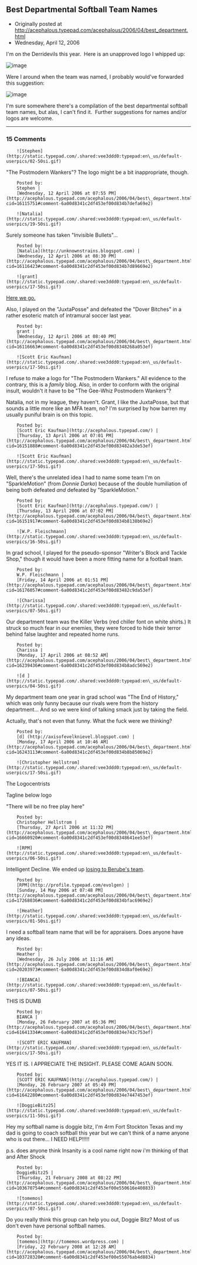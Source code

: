 ## Best Departmental Softball Team Names

 * Originally posted at http://acephalous.typepad.com/acephalous/2006/04/best_department.html
 * Wednesday, April 12, 2006



I'm on the Derridevils this year.  Here is an unapproved logo I whipped up:

![image](http://acephalous.typepad.com/derridevils01redux.png)

Were I around when the team was named, I probably would've forwarded this suggestion:

![image](http://acephalous.typepad.com/interrogators02redux.png)

I'm sure somewhere there's a compilation of the best departmental softball team names, but alas, I can't find it.  Further suggestions for names and/or logos are welcome. 

		

* * *

### 15 Comments 

		

                
[]()

	

		![Stephen](http://static.typepad.com/.shared:vee3ddd0:typepad:en\_us/default-userpics/02-50si.gif)
	

	

		

"The Postmodern Wankers"?  The logo might be a bit inappropriate, though.

	

		Posted by:
		Stephen |
		[Wednesday, 12 April 2006 at 07:55 PM](http://acephalous.typepad.com/acephalous/2006/04/best\_department.html?cid=16115751#comment-6a00d8341c2df453ef00d834b7defa69e2)

[]()

	

		![Natalia](http://static.typepad.com/.shared:vee3ddd0:typepad:en\_us/default-userpics/19-50si.gif)
	

	

		

Surely someone has taken "Invisible Bullets"...

	

		Posted by:
		[Natalia](http://unknownstrains.blogspot.com) |
		[Wednesday, 12 April 2006 at 08:30 PM](http://acephalous.typepad.com/acephalous/2006/04/best\_department.html?cid=16116423#comment-6a00d8341c2df453ef00d834b7d89669e2)

[]()

	

		![grant](http://static.typepad.com/.shared:vee3ddd0:typepad:en\_us/default-userpics/17-50si.gif)
	

	

		

[Here we go.](http://webfiles.colorado.edu/colvin/www/saussure2.jpg)  

Also, I played on the "JuxtaPosse" and defeated the "Dover Bitches" in a rather esoteric match of intramural soccer last year.   

	

		Posted by:
		grant |
		[Wednesday, 12 April 2006 at 08:40 PM](http://acephalous.typepad.com/acephalous/2006/04/best\_department.html?cid=16116663#comment-6a00d8341c2df453ef00d8348268a053ef)

[]()

	

		![Scott Eric Kaufman](http://static.typepad.com/.shared:vee3ddd0:typepad:en\_us/default-userpics/17-50si.gif)
	

	

		

I refuse to make a logo for "The Postmodern Wankers."  All evidence to the contrary, this is a _family_ blog.  Also, in order to conform with the original insult, wouldn't it have to be "The Gee-Whiz Postmodern Wankers"?

Natalia, not in my league, they haven't.  Grant, I like the JuxtaPosse, but that sounds a little more like an MFA team, no?  I'm surprised by how barren my usually puniful brain is on this topic.  

	

		Posted by:
		[Scott Eric Kaufman](http://acephalous.typepad.com/) |
		[Thursday, 13 April 2006 at 07:01 PM](http://acephalous.typepad.com/acephalous/2006/04/best\_department.html?cid=16151888#comment-6a00d8341c2df453ef00d83482a3de53ef)

[]()

	

		![Scott Eric Kaufman](http://static.typepad.com/.shared:vee3ddd0:typepad:en\_us/default-userpics/17-50si.gif)
	

	

		

Well, there's the unrelated idea I had to name some team I'm on "SparkleMotion" (from _Donnie Darko_) because of the double humiliation of being both defeated _and_ defeated by "SparkleMotion."

	

		Posted by:
		[Scott Eric Kaufman](http://acephalous.typepad.com/) |
		[Thursday, 13 April 2006 at 07:02 PM](http://acephalous.typepad.com/acephalous/2006/04/best\_department.html?cid=16151917#comment-6a00d8341c2df453ef00d834b8138b69e2)

[]()

	

		![W.P. Fleischmann](http://static.typepad.com/.shared:vee3ddd0:typepad:en\_us/default-userpics/16-50si.gif)
	

	

		

In grad school, I played for the pseudo-sponsor "Writer's Block and Tackle Shop," though it would have been a more fitting name for a football team.

	

		Posted by:
		W.P. Fleischmann |
		[Friday, 14 April 2006 at 01:51 PM](http://acephalous.typepad.com/acephalous/2006/04/best\_department.html?cid=16176057#comment-6a00d8341c2df453ef00d83482c9da53ef)

[]()

	

		![Charissa](http://static.typepad.com/.shared:vee3ddd0:typepad:en\_us/default-userpics/07-50si.gif)
	

	

		

Our department team was the Killer Verbs (red chiller font on white shirts.)   It struck so much fear in our enemies, they were forced to hide their terror behind false laughter and repeated home runs.

	

		Posted by:
		Charissa |
		[Monday, 17 April 2006 at 08:52 AM](http://acephalous.typepad.com/acephalous/2006/04/best\_department.html?cid=16239436#comment-6a00d8341c2df453ef00d834b8adc569e2)

[]()

	

		![d ](http://static.typepad.com/.shared:vee3ddd0:typepad:en\_us/default-userpics/04-50si.gif)
	

	

		

My department team one year in grad school was "The End of History," which was only funny because our rivals were from the history department...  And so we were kind of talking smack just by taking the field.

Actually, that's not even that funny.  What the fuck were we thinking?

	

		Posted by:
		[d] (http://axisofevelknievel.blogspot.com) |
		[Monday, 17 April 2006 at 10:46 AM](http://acephalous.typepad.com/acephalous/2006/04/best\_department.html?cid=16243113#comment-6a00d8341c2df453ef00d834b8b85069e2)

[]()

	

		![Christopher Hellstrom](http://static.typepad.com/.shared:vee3ddd0:typepad:en\_us/default-userpics/17-50si.gif)
	

	

		

The Logocentrists  

Tagline below logo   

"There will be no free play here"

	

		Posted by:
		Christopher Hellstrom |
		[Thursday, 27 April 2006 at 11:32 PM](http://acephalous.typepad.com/acephalous/2006/04/best\_department.html?cid=16660920#comment-6a00d8341c2df453ef00d8348641ee53ef)

[]()

	

		![RPM](http://static.typepad.com/.shared:vee3ddd0:typepad:en\_us/default-userpics/06-50si.gif)
	

	

		

Intelligent Decline. We ended up [losing to Berube's team](http://www.michaelberube.com/index.php/weblog/comments/go\_maniax/).

	

		Posted by:
		[RPM](http://profile.typepad.com/evolgen) |
		[Sunday, 14 May 2006 at 07:48 PM](http://acephalous.typepad.com/acephalous/2006/04/best\_department.html?cid=17268036#comment-6a00d8341c2df453ef00d834bfac6969e2)

[]()

	

		![Heather](http://static.typepad.com/.shared:vee3ddd0:typepad:en\_us/default-userpics/01-50si.gif)
	

	

		

I need a softball team name that will be for appraisers. Does anyone have any ideas.

	

		Posted by:
		Heather |
		[Wednesday, 26 July 2006 at 11:16 AM](http://acephalous.typepad.com/acephalous/2006/04/best\_department.html?cid=20203973#comment-6a00d8341c2df453ef00d834d8af0e69e2)

[]()

	

		![BIANCA](http://static.typepad.com/.shared:vee3ddd0:typepad:en\_us/default-userpics/07-50si.gif)
	

	

		

THIS IS DUMB

	

		Posted by:
		BIANCA |
		[Monday, 26 February 2007 at 05:36 PM](http://acephalous.typepad.com/acephalous/2006/04/best\_department.html?cid=61641334#comment-6a00d8341c2df453ef00d834e743c753ef)

[]()

	

		![SCOTT ERIC KAUFMAN](http://static.typepad.com/.shared:vee3ddd0:typepad:en\_us/default-userpics/17-50si.gif)
	

	

		

YES IT IS.  I APPRECIATE THE INSIGHT.  PLEASE COME AGAIN SOON.

	

		Posted by:
		[SCOTT ERIC KAUFMAN](http://acephalous.typepad.com/) |
		[Monday, 26 February 2007 at 05:49 PM](http://acephalous.typepad.com/acephalous/2006/04/best\_department.html?cid=61642280#comment-6a00d8341c2df453ef00d834e7447453ef)

[]()

	

		![DoggieBitz25](http://static.typepad.com/.shared:vee3ddd0:typepad:en\_us/default-userpics/11-50si.gif)
	

	

		

Hey my softball name is doggie bitz, I'm 4rm Fort Stockton Texas and my dad is going to coach softball this year but we can't think of a name anyone who is out there... I NEED HELP!!!!!  

p.s. does anyone think Insanity is a cool name right now i'm thinking of that and After Shock

	

		Posted by:
		DoggieBitz25 |
		[Thursday, 21 February 2008 at 08:22 PM](http://acephalous.typepad.com/acephalous/2006/04/best\_department.html?cid=103670754#comment-6a00d8341c2df453ef00e550616e408833)

[]()

	

		![tomemos](http://static.typepad.com/.shared:vee3ddd0:typepad:en\_us/default-userpics/07-50si.gif)
	

	

		

Do you really think this group can help you out, Doggie Bitz?  Most of us don't even have personal softball names.

	

		Posted by:
		[tomemos](http://tomemos.wordpress.com) |
		[Friday, 22 February 2008 at 12:28 AM](http://acephalous.typepad.com/acephalous/2006/04/best\_department.html?cid=103728320#comment-6a00d8341c2df453ef00e55076ab4d8834)

		

        